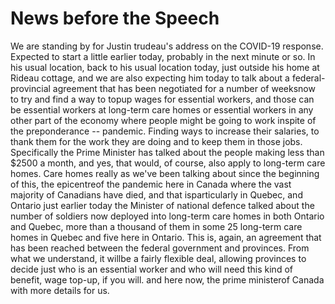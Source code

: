# News before the Speech



We are standing by for Justin trudeau's address on the COVID-19 response.
Expected to start a little earlier today, probably in the next minute or so. In his usual location, back to his usual location today, just outside his home at Rideau cottage, and we are also expecting him today to talk about a federal-provincial agreement that has been negotiated for a number of weeksnow to try and find a way to topup wages for essential workers, and those can be essential workers at long-term care homes or essential workers in any other part of the economy where people might be going to work inspite of the preponderance -- pandemic.
Finding ways to increase their salaries, to thank them for the work they are doing and to keep them in those jobs.
Specifically the Prime Minister has talked about the people making less than $2500 a month, and yes, that would, of course, also apply to long-term care homes.
Care homes really as we've been talking about since the beginning of this, the epicentreof the pandemic here in Canada where the vast majority of Canadians have died, and that isparticularly in Quebec, and Ontario just earlier today the Minister of national defence talked about the number of soldiers now deployed into long-term care homes in both Ontario and Quebec, more than a thousand of them in some 25 long-term care homes in Quebec and five here in Ontario.
This is, again, an agreement that has been reached between the federal government and provinces.
From what we understand, it willbe a fairly flexible deal, allowing provinces to decide just who is an essential worker and who will need this kind of benefit, wage top-up, if you will.
and here now, the prime ministerof Canada with more details for us.
